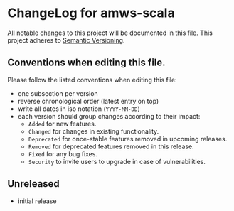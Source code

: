 # ChangeLog for amws-scala

All notable changes to this project will be documented in this file.
This project adheres to [Semantic Versioning](http://semver.org/).

## Conventions when editing this file.

Please follow the listed conventions when editing this file:

- one subsection per version
- reverse chronological order (latest entry on top)
- write all dates in iso notation (`YYYY-MM-DD`)
- each version should group changes according to their impact:
    - `Added` for new features.
    - `Changed` for changes in existing functionality.
    - `Deprecated` for once-stable features removed in upcoming releases.
    - `Removed` for deprecated features removed in this release.
    - `Fixed` for any bug fixes.
    - `Security` to invite users to upgrade in case of vulnerabilities.

## Unreleased

- initial release

